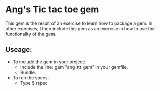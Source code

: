 Ang's Tic tac toe gem
=====================
This gem is the result of an exercise to learn how to package a gem.  In other exercises, I then include this gem as an exercise in how to use the functionality of the gem.

Useage:
-------
+ To include the gem in your project:
  - Include the line:  gem "ang_ttt_gem"   in your gemfile.
  - Bundle.
+ To run the specs:
  - Type $ rspec
